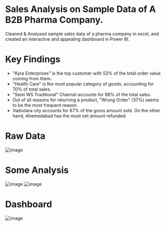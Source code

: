 # Sales Analysis on Sample Data of A B2B Pharma Company.

Cleaned & Analysed sample sales data of a pharma company in excel, and created an interactive and appealing dashboard in Power BI.

# Key Findings
- "Kyra Enterprises" is the top customer with 53% of the total order value coming from them.
- "Health Care" is the most popular category of goods, accounting for 70% of total sales.
- "Semi WS Traditional" Channel accounts for 88% of the total sales.
- Out of all reasons for returning a product, "Wrong Order" (37%) seems to be the most frequent reason.
- Vadodara city accounts for 67% of the gross amount sold. On the other hand, Ahemedabad has the most net amount refunded.

# Raw Data
![image](https://github.com/user-attachments/assets/88f606d4-1076-4bf0-98c1-60660a1fdc32)

# Some Analysis
![image](https://github.com/user-attachments/assets/cdbe811f-04cb-4601-aa23-ea84272a0c4f)
![image](https://github.com/user-attachments/assets/eda5cc64-e151-4680-a401-291ae99e971a)

# Dashboard
![image](https://github.com/user-attachments/assets/4e77230b-bbbc-49ef-bd29-a81a3343261f)
